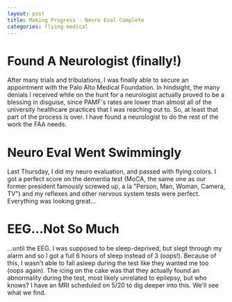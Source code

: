 ```yaml
---
layout: post
title: Making Progress - Neuro Eval Complete
categories: flying medical
---
```


# Found A Neurologist (finally!)

After many trials and tribulations, I was finally able to secure an appointment
with the Palo Alto Medical Foundation. In hindsight, the many denials I received
while on the hunt for a neurologist actually proved to be a blessing in
disguise, since PAMF's rates are lower than almost all of the university
healthcare practices that I was reaching out to. So, at least that part of the
process is over. I have found a neurologist to do the rest of the work the FAA
needs.

# Neuro Eval Went Swimmingly

Last Thursday, I did my neuro evaluation, and passed with flying colors. I got a
perfect score on the dementia test (MoCA, the same one as our former president
famously screwed up, a la "Person, Man, Woman, Camera, TV") and my reflexes and
other nervous system tests were perfect. Everything was looking great...

# EEG...Not So Much

...until the EEG. I was supposed to be sleep-deprived, but slept through my
alarm and so I got a full 6 hours of sleep instead of 3 (oops!). Because of
this, I wasn't able to fall asleep during the test like they wanted me too (oops
again). The icing on the cake was that they actually found an abnormality during
the test, most likely unrelated to epilepsy, but who knows? I have an MRI
scheduled on 5/20 to dig deeper into this. We'll see what we find.